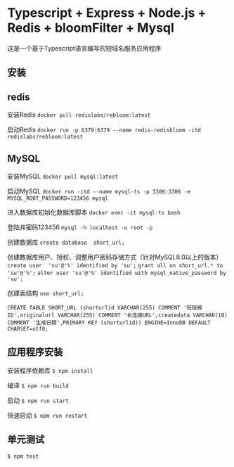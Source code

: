 # Typescript + Express + Node.js + Redis + bloomFilter + Mysql
 这是一个基于Typescript语言编写的短域名服务应用程序

## 安装

## redis

安装Redis 
`docker pull redislabs/rebloom:latest`

启动Redis
`docker run -p 6379:6379 --name redis-redisbloom -itd redislabs/rebloom:latest`

## MySQL

安装MySQL
`docker pull mysql:latest`

启动MySQL
`docker run -itd --name mysql-ts -p 3306:3306 -e MYSQL_ROOT_PASSWORD=123456 mysql`

进入数据库初始化数据库脚本
`docker exec -it mysql-ts bash`

登陆并密码123456
`mysql -h localhost -u root -p`

创建数据库
`create database  short_url;`


创建数据库用户、授权、调整用户密码存储方式（针对MySQL8.0以上的版本）
`create user  'su'@'%' identified by 'su';`
`grant all on short_url.* to 'su'@'%';`
`alter user 'su'@'%' identified with mysql_native_password by 'su';`


创建表结构
`use short_url;`

`CREATE TABLE SHORT_URL (shorturlid VARCHAR(255) COMMENT '短链接ID',originalurl VARCHAR(255) COMMENT '长连接URL',createdata VARCHAR(10) COMMENT '生成日期',PRIMARY KEY (shorturlid)) ENGINE=InnoDB DEFAULT CHARSET=utf8;`

## 应用程序安装
安装程序依赖库
`$ npm install`

编译
`$ npm run build`

启动
`$ npm run start`

快速启动
`$ npm run restart`

## 单元测试
`$ npm test`
